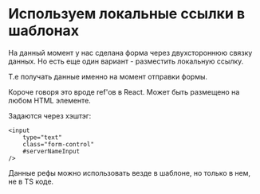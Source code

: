 # Используем локальные ссылки в шаблонах

На данный момент у нас сделана форма через двухстороннюю связку данных. Но есть еще один вариант - разместить локальную ссылку.

Т.е получать данные именно на момент отправки формы.

Короче говоря это вроде ref'ов в React. Может быть размещено на любом HTML элементе.

Задаются через хэштэг:
```angular2html
<input
    type="text"
    class="form-control"
    #serverNameInput
/>
```

Данные рефы можно использовать везде в шаблоне, но только в нем, не в TS коде.
